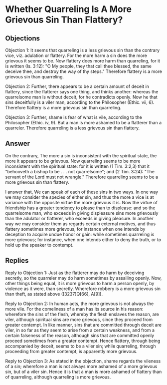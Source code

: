 # Whether Quarreling Is A More Grievous Sin Than Flattery?

## Objections

Objection 1: It seems that quarreling is a less grievous sin than the contrary vice, viz. adulation or flattery. For the more harm a sin does the more grievous it seems to be. Now flattery does more harm than quarreling, for it is written (Is. 3:12): "O My people, they that call thee blessed, the same deceive thee, and destroy the way of thy steps." Therefore flattery is a more grievous sin than quarreling.

Objection 2: Further, there appears to be a certain amount of deceit in flattery, since the flatterer says one thing, and thinks another: whereas the quarrelsome man is without deceit, for he contradicts openly. Now he that sins deceitfully is a viler man, according to the Philosopher (Ethic. vii, 6). Therefore flattery is a more grievous sin than quarreling.

Objection 3: Further, shame is fear of what is vile, according to the Philosopher (Ethic. iv, 9). But a man is more ashamed to be a flatterer than a quarreler. Therefore quarreling is a less grievous sin than flattery.

## Answer

On the contrary, The more a sin is inconsistent with the spiritual state, the more it appears to be grievous. Now quarreling seems to be more inconsistent with the spiritual state: for it is written (1 Tim. 3:2,3) that it "behooveth a bishop to be . . . not quarrelsome"; and (2 Tim. 3:24): "The servant of the Lord must not wrangle." Therefore quarreling seems to be a more grievous sin than flattery.

I answer that, We can speak of each of these sins in two ways. In one way we may consider the species of either sin, and thus the more a vice is at variance with the opposite virtue the more grievous it is. Now the virtue of friendship has a greater tendency to please than to displease: and so the quarrelsome man, who exceeds in giving displeasure sins more grievously than the adulator or flatterer, who exceeds in giving pleasure. In another way we may consider them as regards certain external motives, and thus flattery sometimes more grievous, for instance when one intends by deception to acquire undue honor or gain: while sometimes quarreling is more grievous; for instance, when one intends either to deny the truth, or to hold up the speaker to contempt.

## Replies

Reply to Objection 1: Just as the flatterer may do harm by deceiving secretly, so the quarreler may do harm sometimes by assailing openly. Now, other things being equal, it is more grievous to harm a person openly, by violence as it were, than secretly. Wherefore robbery is a more grievous sin than theft, as stated above ([3237]Q[66], A[9]).

Reply to Objection 2: In human acts, the more grievous is not always the more vile. For the comeliness of a man has its source in his reason: wherefore the sins of the flesh, whereby the flesh enslaves the reason, are viler, although spiritual sins are more grievous, since they proceed from greater contempt. In like manner, sins that are committed through deceit are viler, in so far as they seem to arise from a certain weakness, and from a certain falseness of the reason, although sins that are committed openly proceed sometimes from a greater contempt. Hence flattery, through being accompanied by deceit, seems to be a viler sin; while quarreling, through proceeding from greater contempt, is apparently more grievous.

Reply to Objection 3: As stated in the objection, shame regards the vileness of a sin; wherefore a man is not always more ashamed of a more grievous sin, but of a viler sin. Hence it is that a man is more ashamed of flattery than of quarreling, although quarreling is more grievous.